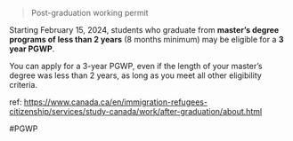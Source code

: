 > Post-graduation working permit

Starting February 15, 2024, students who graduate from **master’s degree programs of less than 2 years** (8 months minimum) may be eligible for a **3 year PGWP**.

You can apply for a 3-year PGWP, even if the length of your master’s degree was less than 2 years, as long as you meet all other eligibility criteria.

ref: https://www.canada.ca/en/immigration-refugees-citizenship/services/study-canada/work/after-graduation/about.html

#PGWP
